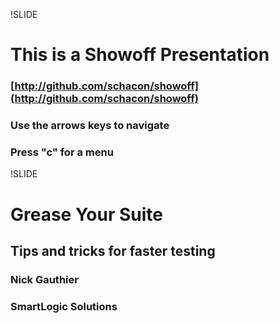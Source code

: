 !SLIDE
# This is a Showoff Presentation
### [http://github.com/schacon/showoff](http://github.com/schacon/showoff)
### Use the arrows keys to navigate
### Press "c" for a menu

!SLIDE
# Grease Your Suite #
## Tips and tricks for faster testing
### Nick Gauthier
### SmartLogic Solutions

